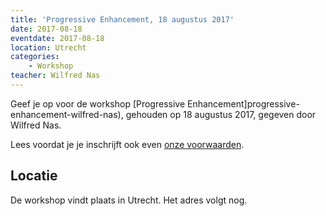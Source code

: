 ```yaml
---
title: 'Progressive Enhancement, 18 augustus 2017'
date: 2017-08-18
eventdate: 2017-08-18
location: Utrecht
categories:
    - Workshop
teacher: Wilfred Nas
---
```


Geef je op voor de workshop [Progressive Enhancement]progressive-enhancement-wilfred-nas), gehouden op 18 augustus 2017, gegeven door Wilfred Nas.

Lees voordat je je inschrijft ook even [onze voorwaarden](/nl/activiteiten/workshops/#meer-informatie-voor-deelnemers).

## Locatie

De workshop vindt plaats in Utrecht. Het adres volgt nog.
